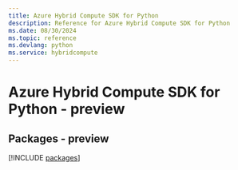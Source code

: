 ```yaml
---
title: Azure Hybrid Compute SDK for Python
description: Reference for Azure Hybrid Compute SDK for Python
ms.date: 08/30/2024
ms.topic: reference
ms.devlang: python
ms.service: hybridcompute
---
```

# Azure Hybrid Compute SDK for Python - preview
## Packages - preview
[!INCLUDE [packages](hybrid-compute-index.md)]